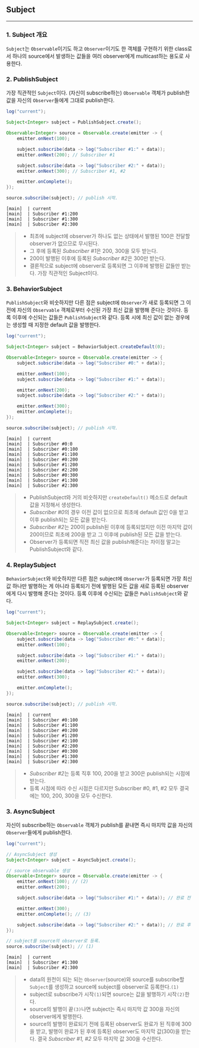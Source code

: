 ## Subject

---

### 1. Subject 개요

`Subject`는 `Observable`이기도 하고 `Observer`이기도 한 객체를 구현하기 위한 class로서 하나의 source에서 발생하는 값들을 여러 observer에게 multicast하는 용도로 사용한다.

### 2. PublishSubject

가장 직관적인 `Subject`이다. (자신이 subscribe하는) `Observable` 객체가 publish한 값을 자신의 `Observer`들에게 그대로 publish한다.

```java
log("current");

Subject<Integer> subject = PublishSubject.create();

Observable<Integer> source = Observable.create(emitter -> {
    emitter.onNext(100);

    subject.subscribe(data -> log("Subscriber #1:" + data));
    emitter.onNext(200); // Subscriber #1

    subject.subscribe(data -> log("Subscriber #2:" + data));
    emitter.onNext(300); // Subscriber #1, #2

    emitter.onComplete();
});

source.subscribe(subject); // publish 시작.
```

```
[main]	| current
[main]	| Subscriber #1:200
[main]	| Subscriber #1:300
[main]	| Subscriber #2:300
```

> * 최초에 subject에 observer가 하나도 없는 상태에서 발행된 100은 전달할 observer가 없으므로 무시된다.
> * 그 후에 등록된 *Subscriber #1*은 200, 300을 모두 받는다.
> * 200이 발행된 이후에 등록된 *Subscriber #2*은 300만 받는다.
> * 결론적으로 subject에 observer로 등록되면 그 이후에 발행된 값들만 받는다. 가장 직관적인 Subject이다.

### 3. BehaviorSubject

`PublishSubject`와 비숫하지만 다른 점은 subject에 `Observer`가 새로 등록되면 그 이전에 자신의 `Observable` 객체로부터 수신된 
가장 최신 값을 발행해 준다는 것이다. 등록 이후에 수신되는 값들은 `PublishSubject`와 같다. 등록 시에 최신 값이 없는 경우에는 생성할 때 지정한 default 값을 발행한다.

```java
log("current");

Subject<Integer> subject = BehaviorSubject.createDefault(0);

Observable<Integer> source = Observable.create(emitter -> {
    subject.subscribe(data -> log("Subscriber #0:" + data));

    emitter.onNext(100);
    subject.subscribe(data -> log("Subscriber #1:" + data));

    emitter.onNext(200);
    subject.subscribe(data -> log("Subscriber #2:" + data));

    emitter.onNext(300);
    emitter.onComplete();
});

source.subscribe(subject); // publish 시작.
```

```
[main]	| current
[main]	| Subscriber #0:0
[main]	| Subscriber #0:100
[main]	| Subscriber #1:100
[main]	| Subscriber #0:200
[main]	| Subscriber #1:200
[main]	| Subscriber #2:200
[main]	| Subscriber #0:300
[main]	| Subscriber #1:300
[main]	| Subscriber #2:300
```

> * PublishSubject와 거의 비숫하지만 `createDefault()` 메소드로 default 값을 지정해서 생성한다.
> * *Subscriber #0*의 경우 이전 값이 없으므로 최초에 default 값인 0을 받고 이후 publish되는 모든 값을 받는다.
> * *Subscriber #2*는 200이 publish된 이후에 등록되었지만 이전 마지막 값이 200이므로 최초에 200을 받고 그 이후에 publish된 모든 값을 받는다.
> * Observer가 등록되면 직전 최신 값을 publish해준다는 차이점 말고는 PublishSubject와 같다.

### 4. ReplaySubject

`BehaviorSubject`와 비숫하지만 다른 점은 subject에 `Observer`가 등록되면 가장 최신값 하나만 발행하는 게 아니라 등록되기 전에 발행된 모든 값을
새로 등록된 observer에게 다시 발행해 준다는 것이다. 등록 이후에 수신되는 값들은 `PublishSubject`와 같다.

```java
log("current");

Subject<Integer> subject = ReplaySubject.create();

Observable<Integer> source = Observable.create(emitter -> {
    subject.subscribe(data -> log("Subscriber #0:" + data));
    emitter.onNext(100);

    subject.subscribe(data -> log("Subscriber #1:" + data));
    emitter.onNext(200);

    subject.subscribe(data -> log("Subscriber #2:" + data));
    emitter.onNext(300);

    emitter.onComplete();
});

source.subscribe(subject); // publish 시작.
```

```
[main]	| current
[main]	| Subscriber #0:100
[main]	| Subscriber #1:100
[main]	| Subscriber #0:200
[main]	| Subscriber #1:200
[main]	| Subscriber #2:100
[main]	| Subscriber #2:200
[main]	| Subscriber #0:300
[main]	| Subscriber #1:300
[main]	| Subscriber #2:300
```

> * *Subscriber #2*는 등록 직후 100, 200을 받고 300은 publish되는 시점에 받는다.
> * 등록 시점에 따라 수신 시점은 다르지만 Subscriber #0, #1, #2 모두 결국에는 100, 200, 300을 모두 수신한다.

### 3. AsyncSubject

자신이 subscribe하는 `Observable` 객체가 publish를 끝내면 즉시 마지막 값을 자신의 `Observer`들에게 publish한다.

```java
log("current");

// AsyncSubject 생성
Subject<Integer> subject = AsyncSubject.create();

// source observable 생성
Observable<Integer> source = Observable.create(emitter -> {
    emitter.onNext(100); // (2)
    emitter.onNext(200);

    subject.subscribe(data -> log("Subscriber #1:" + data)); // 완료 전 등록

    emitter.onNext(300);
    emitter.onComplete(); // (3)

    subject.subscribe(data -> log("Subscriber #2:" + data)); // 완료 후 등록
});

// subject를 source의 observer로 등록.
source.subscribe(subject); // (1)
```

```
[main]	| current
[main]	| Subscriber #1:300
[main]	| Subscriber #2:300
```

> * data의 원천이 되는 되는 `Observer`(source)와 source를 subscribe할 `Subject`를 생성하고 source에 subject를 observer로 등록한다.`(1)`
> * subject로 subscribe가 시작`(1)`되면 source는 값을 발행하기 시작`(2)`한다.
> * source의 발행이 끝`(3)`나면 subject는 즉시 마지막 값 300을 자신의 observer에게 발행한다.
> * source의 발행이 완료되기 전에 등록된 observer도 완료가 된 직후에 300을 받고, 발행이 완료가 된 후에 등록된 observer도 마지막 값(300)을 받는다. 
결국 *Subscriber #1, #2* 모두 마지막 값 300을 수신한다.
